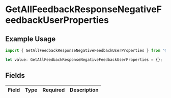 # GetAllFeedbackResponseNegativeFeedbackUserProperties

## Example Usage

```typescript
import { GetAllFeedbackResponseNegativeFeedbackUserProperties } from "@inkeep/inkeep-analytics/models/components";

let value: GetAllFeedbackResponseNegativeFeedbackUserProperties = {};
```

## Fields

| Field       | Type        | Required    | Description |
| ----------- | ----------- | ----------- | ----------- |